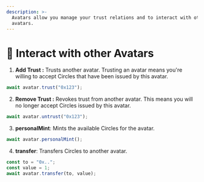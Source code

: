 ```yaml
---
description: >-
  Avatars allow you manage your trust relations and to interact with other
  avatars.
---
```


# 📝 Interact with other Avatars

1. **Add Trust :** Trusts another avatar. Trusting an avatar means you're willing to accept Circles that have been issued by this avatar.

```javascript
await avatar.trust("0x123");
```

2. **Remove Trust :** Revokes trust from another avatar. This means you will no longer accept Circles issued by this avatar.

```javascript
await avatar.untrust("0x123");
```

3. **personalMint**: Mints the available Circles for the avatar.

```javascript
await avatar.personalMint();
```

4. **transfer**: Transfers Circles to another avatar.

```javascript
const to = "0x..";
const value = 1;
await avatar.transfer(to, value);
```

